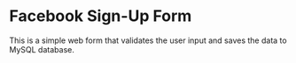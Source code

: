 # Facebook Sign-Up Form

This is a simple web form that validates the user input and saves the data to MySQL database.

